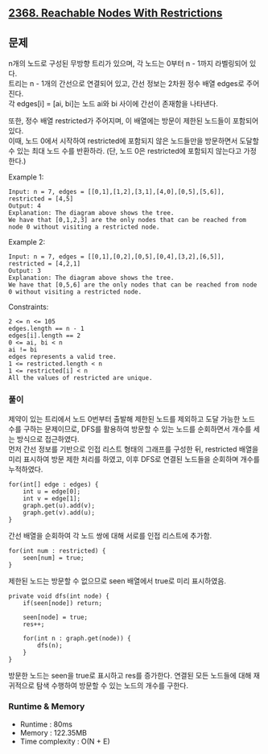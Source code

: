 [2368. Reachable Nodes With Restrictions](https://leetcode.com/problems/reachable-nodes-with-restrictions/)
---

## 문제
n개의 노드로 구성된 무방향 트리가 있으며, 각 노드는 0부터 n - 1까지 라벨링되어 있다. <br>
트리는 n - 1개의 간선으로 연결되어 있고, 간선 정보는 2차원 정수 배열 edges로 주어진다. <br>
각 edges[i] = [ai, bi]는 노드 ai와 bi 사이에 간선이 존재함을 나타낸다.

또한, 정수 배열 restricted가 주어지며, 이 배열에는 방문이 제한된 노드들이 포함되어 있다. <br>
이때, 노드 0에서 시작하여 restricted에 포함되지 않은 노드들만을 방문하면서 도달할 수 있는 최대 노드 수를 반환하라.
(단, 노드 0은 restricted에 포함되지 않는다고 가정한다.)

Example 1:
```
Input: n = 7, edges = [[0,1],[1,2],[3,1],[4,0],[0,5],[5,6]], restricted = [4,5]
Output: 4
Explanation: The diagram above shows the tree.
We have that [0,1,2,3] are the only nodes that can be reached from node 0 without visiting a restricted node.
```
Example 2:
```
Input: n = 7, edges = [[0,1],[0,2],[0,5],[0,4],[3,2],[6,5]], restricted = [4,2,1]
Output: 3
Explanation: The diagram above shows the tree.
We have that [0,5,6] are the only nodes that can be reached from node 0 without visiting a restricted node.
```

Constraints:
```
2 <= n <= 105
edges.length == n - 1
edges[i].length == 2
0 <= ai, bi < n
ai != bi
edges represents a valid tree.
1 <= restricted.length < n
1 <= restricted[i] < n
All the values of restricted are unique.
```

### 풀이
제약이 있는 트리에서 노드 0번부터 출발해 제한된 노드를 제외하고 도달 가능한 노드 수를 구하는 문제이므로, DFS를 활용하여 방문할 수 있는 노드를 순회하면서 개수를 세는 방식으로 접근하였다.<br>
먼저 간선 정보를 기반으로 인접 리스트 형태의 그래프를 구성한 뒤, restricted 배열을 미리 표시하여 방문 제한 처리를 하였고, 이후 DFS로 연결된 노드들을 순회하며 개수를 누적하였다.

```
for(int[] edge : edges) {
    int u = edge[0];
    int v = edge[1];
    graph.get(u).add(v);
    graph.get(v).add(u);
}
```
간선 배열을 순회하여 각 노드 쌍에 대해 서로를 인접 리스트에 추가함.

```
for(int num : restricted) {
    seen[num] = true;
}
```
제한된 노드는 방문할 수 없으므로 seen 배열에서 true로 미리 표시하였음.

```
private void dfs(int node) {
    if(seen[node]) return;

    seen[node] = true;
    res++;

    for(int n : graph.get(node)) {
        dfs(n);
    }
}
```
방문한 노드는 seen을 true로 표시하고 res를 증가한다. 연결된 모든 노드들에 대해 재귀적으로 탐색 수행하여 방문할 수 있는 노드의 개수를 구한다.

### Runtime & Memory
- Runtime
    : 80ms
- Memory
    : 122.35MB
- Time complexity
    : O(N + E)